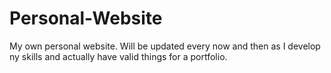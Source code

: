 # Personal-Website
My own personal website.
Will be updated every now and then as I develop ny skills and actually have valid things for a portfolio.
